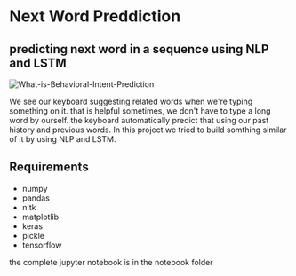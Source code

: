 # Next Word Preddiction
## predicting next word in a sequence using NLP and LSTM  
![What-is-Behavioral-Intent-Prediction](https://user-images.githubusercontent.com/77840111/182775792-9e27b15a-1e55-4f0c-8cba-2ecee44009b1.jpg)  
  

We see our keyboard suggesting related words when we're typing something on it. that is helpful sometimes, we don't have to type a long word by ourself. the keyboard automatically predict that using our past history and previous words. In this project we tried to build somthing similar of it by using NLP and LSTM.  
## Requirements  
- numpy
- pandas
- nltk
- matplotlib
- keras
- pickle
- tensorflow

the complete jupyter notebook is in the notebook folder

